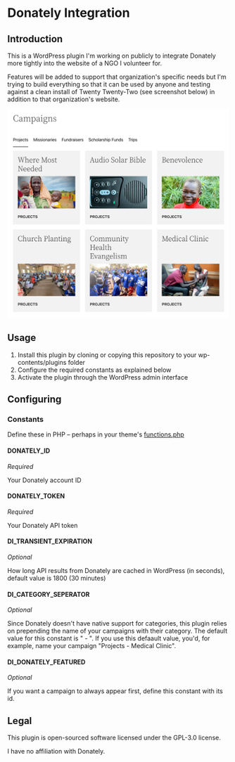 # Donately Integration

## Introduction

This is a WordPress plugin I'm working on publicly to integrate Donately more tightly into the website of a NGO I volunteer for. 

Features will be added to support that organization's specific needs but I'm trying to build everything so that it can be used by anyone and testing against a clean install of Twenty Twenty-Two (see screenshot below) in addition to that organization's website.

![Twenty Twenty-Two Theme Screenshot](docs/2022-screenshot.png)

## Usage

1. Install this plugin by cloning or copying this repository to your wp-contents/plugins folder
2. Configure the required constants as explained below
3. Activate the plugin through the WordPress admin interface

## Configuring

### Constants

Define these in PHP – perhaps in your theme's [functions.php](https://developer.wordpress.org/themes/basics/theme-functions/#what-is-functions-php)

#### DONATELY_ID

*Required*

Your Donately account ID

#### DONATELY_TOKEN

*Required*

Your Donately API token

#### DI_TRANSIENT_EXPIRATION

*Optional*

How long API results from Donately are cached in WordPress (in seconds), default value is 1800 (30 minutes)

#### DI_CATEGORY_SEPERATOR

*Optional*

Since Donately doesn't have native support for categories, this plugin relies on prepending the name of your campaigns with their category. The default value for this constant is " - ". If you use this defaault value, you'd, for example, name your campaign "Projects - Medical Clinic".

#### DI_DONATELY_FEATURED

*Optional*

If you want a campaign to always appear first, define this constant with its id.

## Legal

This plugin is open-sourced software licensed under the GPL-3.0 license. 

I have no affiliation with Donately.